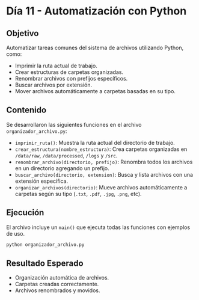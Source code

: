# Día 11 - Automatización con Python

## Objetivo
Automatizar tareas comunes del sistema de archivos utilizando Python, como:
- Imprimir la ruta actual de trabajo.
- Crear estructuras de carpetas organizadas.
- Renombrar archivos con prefijos específicos.
- Buscar archivos por extensión.
- Mover archivos automáticamente a carpetas basadas en su tipo.

## Contenido
Se desarrollaron las siguientes funciones en el archivo `organizador_archivo.py`:

- `imprimir_ruta()`: Muestra la ruta actual del directorio de trabajo.
- `crear_estructura(nombre_estructura)`: Crea carpetas organizadas en `/data/raw`, `/data/processed`, `/logs` y `/src`.
- `renombrar_archivo(directorio, prefijo)`: Renombra todos los archivos en un directorio agregando un prefijo.
- `buscar_archivo(directorio, extension)`: Busca y lista archivos con una extensión específica.
- `organizar_archivos(directorio)`: Mueve archivos automáticamente a carpetas según su tipo (`.txt`, `.pdf`, `.jpg`, `.png`, etc).

## Ejecución
El archivo incluye un `main()` que ejecuta todas las funciones con ejemplos de uso.

```bash
python organizador_archivo.py
```

## Resultado Esperado
- Organización automática de archivos.
- Carpetas creadas correctamente.
- Archivos renombrados y movidos.
